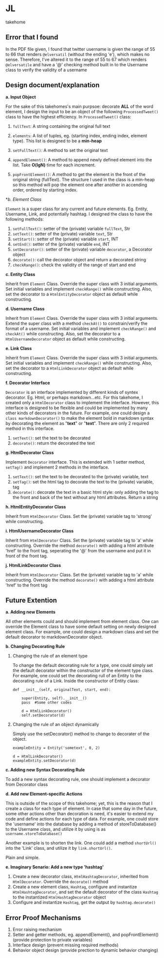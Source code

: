 # JL
takehome


## Error that I found

In the PDF file given, I found that twitter username is given the range of 55 to 66 that renders `@elversatil` (without the ending 'e'), which makes no sense. Therefore, I've altered it to the range of 55 to 67 which renders `@elversatile` and have a '@' checking method built in to the Username class to verify the validity of a username

## Design document/explanation
**a. Input Object**

For the sake of this takehomes's main purpsoe: decorate **ALL** of the word element, I design the input to be an object of the following `ProcessedTweet()` class to have the highest efficiency. In `ProcessedTweet()` class:

1. `fullText`: A string containing the original full text
2. `elements`: A list of tuples, eg. (starting index, ending index, element type). This list is designed to be a **min-heap**

3. `setFullText()`: A method to set the original text
4. `appendElement()`: A method to append newly defined element into the list. Take **O(lgN)** time for each increment. 
5. `popFrontElement()`: A method to get the element in the front of the original string (fullText).  The structure I used in the class is a min-heap so this method will pop the element one after another in accending order, ordered by starting index.


**b. Element Class*

`Element` is a super class for any current and future elements. Eg. Entity, Username, Link, and potentially hashtag. I designed the class to have the following methods:

1. `setFullText()`: setter of the (private) variable `fullText`, Str
2. `setText()`: setter of the (private) variable `text`, Str
3. `setStart()`: setter of the (private) variable `start`, INT
4. `setEnd()`: setter of the (private) variable `end`, INT
5. `setDecorator()`: setter of the (private) variable `decorator`, a Decorator object
6. `decorate()`: call the decorator object and return a decorated string
7. `checkRange()`: check the validity of the range of start and end


**c. Entity Class**

Inherit from `Element` Class. Override the super class with 3 initial arguments. Set initial variables and implement `checkRange()` while constructing. Also, set the decorator to a `HtmlEntityDecorator` object as default while constructing.


**d. Username Class**

Inherit from `Element` Class. Override the super class with 3 initial arguments. Extend the super class with a method `checkAt()` to constrain/verify the format of a username. Set initial variables and implement `checkRange()` and `checkAt()` while constructing. Also, set the decorator to a `HtmlUsernameDecorator` object as default while constructing.


**e. Link Class**
	
Inherit from `Element` Class. Override the super class with 3 initial arguments. Set initial variables and implement `checkRange()` while constructing. Also, set the decorator to a `HtmlLinkDecorator` object as default while constructing.


**f. Decorator Interface**

`Decorator` is an interface implemented by different kinds of syntex decorator. Eg. Html, or perhaps markdown...etc. For this takehome, I created only a `HtmlDecorator` class to implement the interface. However, this interface is designed to be flexible and could be implemented by many other kinds of decorators in the future. For example, one could design a `class markdownDecorator()` to make the element bold in markdown syntax by decorating the element as "**text**" or "__text__". There are only 2 required method in this interface.

1. `setText()`: set the text to be decorated
2. `decorate()`: return the decorated the text

**g. HtmlDecorator Class**

Implement `Decorator` interface. This is extended with 1 setter method, `setTag()` and implement 2 methods in the interface.

1. `setText()`: set the text to be decorated to the (private) variable, text
2. `setTag()`: set the html tag to decorate the text to the (private) variable, tag
3. `decorate()`: decorate the text in a basic html style: only adding the tag to the front and back of the text without any html attributes. Return a string


**h. HtmlEntityDecorator Class**

Inherit from `HtmlDecorator` Class. Set the (private) variable tag to 'strong' while constructing.

**i. HtmlUsernameDecorator Class**

Inherit from `HtmlDecorator` Class. Set the (private) variable tag to 'a' while constructing. Override the method `decorate()` with adding a html attribute 'href' to the front tag, seperating the '@' from the username and put it in front of the front tag.

**j. HtmlLinkDecorator Class**

Inherit from `HtmlDecorator` Class. Set the (private) variable tag to 'a' while constructing. Override the method `decorate()` with adding a html attribute 'href' to the front tag


## Future Extention 

**a. Adding new Elements**

All other elements could and should implement from element class. One can override the Element class to have some default setting on newly designed element class. For example, one could design a markdown class and set the default decorator to markdownDecorator object.


**b. Changing Decorating Rule**

1. Changing the rule of an element type 

	To change the default decorating rule for a type, one could simply set the default decorator within the constructor of the element type class. For example, one could set the decorating rull of an Entity to the decorating rule of a Link. Inside the constructor of Entity class:

	```
	def __init__(self, originalText, start, end):
		
		super(Entity, self).__init__()
		pass  #Some other codes

		d = HtmlLinkDecorator()
		self.setDecorator(d)
	```

2. Changing the rule of an object dynamically 

	Simply use the setDecorator() method to change to decorater of the object.

	```
	exampleEntity = Entity('sometext', 0, 2)

	d = HtmlLinkDecorator()
	exampleEntity.setDecorator(d)
	```

**c. Adding new Syntax Decorating Rule**

To add a new syntax decorating rule, one should implement a decorator from Decorator class


**d. Add new Element-specific Actions**

This is outside of the scope of this takehome; yet, this is the reason that I create a class for each type of element. In case that some day in the future, some other actions other than decoration is need, it's easier to extend my code and define actions for each type of data. For example, one could store the 'username' into the database by adding a method of storeToDatabase() to the Username class, and utilize it by using is as `username.storeToDatabase()` 

Another example is to shorten the link. One could add a method `shortUrl()` into the 'Link' class, and utilize it by `link.shortUrl()`.

Plain and simple.

**e. Imaginary Senario: Add a new type 'hashtag'**

1. Create a new decorator class, `HtmlHashtagDecorator`, inherited from `HtmlDecorator`. Override the `decorate()` method
2. Create a new element class, `Hashtag`, configure and instantize `HtmlHashtagDecorator`, and set the default decorator of the class `Hashtag` to the instantized `HtmlHashtagDecorator` object
3. Configure and instantize `Hashtag`, get the output by `hashtag.decorate()`


## Error Proof Mechanisms

1. Error raising mechanism
2. Setter and getter methods, eg. appendElement(), and popFrontElement() (provide protection to private variables)
3. Interface design (prevent missing required methods)
4. Behavior object design (provide prection to dynamic behavior changing)




